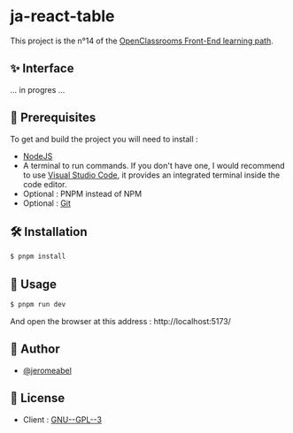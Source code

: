 # ja-react-table

This project is the n°14 of the [OpenClassrooms Front-End learning path](https://openclassrooms.com/fr/paths/516-developpeur-dapplication-javascript-react).

## ✨ Interface

... in progres ...

## 🚨 Prerequisites

To get and build the project you will need to install :

- [NodeJS](https://nodejs.org/)
- A terminal to run commands. If you don't have one, I would recommend to use [Visual Studio Code](https://code.visualstudio.com/), it provides an integrated terminal inside the code editor.
- Optional : PNPM instead of NPM
- Optional : [Git](https://git-scm.com/)

## 🛠️ Installation

```sh
$ pnpm install
```

## 🚀 Usage

```sh
$ pnpm run dev
```

And open the browser at this address : http://localhost:5173/

## 👤 Author

- [@jeromeabel](https://github.com/jeromeabel)

## 📝 License

- Client : [GNU--GPL--3](https://www.gnu.org/licenses/gpl-3.0.fr.html)
